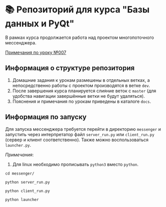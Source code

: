 # 📚 Репозиторий для курса "Базы данных и PyQt"

В рамках курса продолжается работа над проектом многопоточного мессенджера.

[Примечания по уроку №007](docs/notes_lesson_007.md)

## Информация о структуре репозитория

1. Домашние задания к урокам размешены в отдельных ветках, а непосредственно работы с
   проектом производятся в ветке `dev`.
2. После завершения курса планируется слияние веток с `master` (для удобства
   навигации завершённые ветки не будут удаляться).
3. Пояснения и примечания по урокам приведены в каталоге `docs`.

## Информация по запуску

Для запуска мессенджера требуется перейти в директорию `messenger` и
запустить через интерпретатор файл `server_run.py` или `client_run.py` (сервер и клиент
соответственно). Также можно воспользоваться `launcher.py`.

_Примечания_:

1. Для linux необходимо прописывать `python3` вместо `python`.

```shell
cd messenger/
```

```shell
python server_run.py
```

```shell
python client_run.py
```

```shell
python launcher
```

